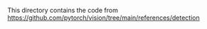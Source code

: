 This directory contains the code from https://github.com/pytorch/vision/tree/main/references/detection